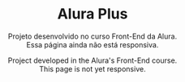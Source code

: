 <h1 align="center">Alura Plus</h1>
<p align="center">Projeto desenvolvido no curso Front-End da Alura.<br>
Essa página ainda não está responsiva.
<br>
<p align="center">Project developed in the Alura's Front-End course. <br>
This page is not yet responsive.

